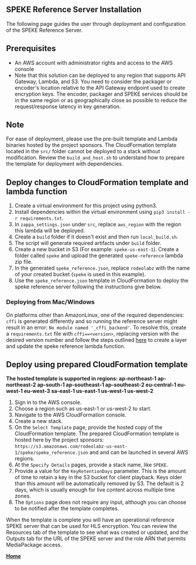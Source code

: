 ## SPEKE Reference Server Installation

The following page guides the user through deployment and configuration of the SPEKE Reference Server.

## Prerequisites

- An AWS account with administrator rights and access to the AWS console
- Note that this solution can be deployed to any region that supports API Gateway, Lambda, and S3. You need to consider the packager or encoder's location relative to the API Gateway endpoint used to create encryption keys. The encoder, packager and SPEKE services should be in the same region or as geographically close as possible to reduce the request/response latency in key generation.

## Note

For ease of deployment, please use the pre-built template and Lambda binaries hosted by the project sponsors. The CloudFormation template located in the `src/` folder cannot be deployed to a stack without modification. Review the `build_and_host.sh` to understand how to prepare the template for deployment with dependencies. 

## Deploy changes to CloudFormation template and lambda function

1. Create a virtual environment for this project using python3.
1. Install dependencies within the virtual environment using `pip3 install -r requirements.txt`.
1. In `zappa_settings.json` under `src`, replace `aws_region` with the region this lambda will be deployed.
1. Create a `build` folder if it doesn't exist and then run `local_build.sh`.
1. The script will generate required artifacts under `build` folder.
1. Create a new bucket in S3 (For example: `speke-us-east-1`). Create a folder called `speke` and upload the generated `speke-reference` lambda zip file.
1. In the generated `speke_reference.json`, replace `rodeolabz` with the name of your created bucket (`speke` is used in this example).
1. Use the `speke_reference.json` template in CloudFormation to deploy the speke reference server following the instructions give below.

### Deploying from Mac/Windows
On platforms other than AmazonLinux, one of the required dependencies: `cffi` is generated differently and so running the reference server might result in an error: `No module named '_cffi_backend'`. To resolve this, create a `requirements.txt` file with `cffi==<version>`, replacing version with the desired version number and follow the steps outlined [here](https://aws.amazon.com/premiumsupport/knowledge-center/lambda-layer-simulated-docker/) to create a layer and update the speke reference lambda function.

## Deploy using prepared CloudFormation template

**The hosted template is supported in regions: ap-northeast-1 ap-northeast-2 ap-south-1 ap-southeast-1 ap-southeast-2 eu-central-1 eu-west-1 eu-west-3 sa-east-1 us-east-1 us-west-1 us-west-2**

1. Sign in to the AWS console.
1. Choose a region such as us-east-1 or us-west-2 to start.
1. Navigate to the AWS CloudFormation console.
1. Create a new stack.
1. On the `Select Template` page, provide the hosted copy of the CloudFormation template. The prepared CloudFormation template is hosted here by the project sponsors: `https://s3.amazonaws.com/rodeolabz-us-east-1/speke/speke_reference.json` and and can be launched in several AWS regions.
1. At the `Specify Details` pages, provide a stack name, like `SPEKE`.
1. Provide a value for the `KeyRetentionDays` parameter. This is the amount of time to retain a key in the S3 bucket for client playback. Keys older than this amount will be automatically removed by S3. The default is 2 days, which is usually enough for live content across multiple time zones.
1. The `Options` page does not require any input, although you can choose to be notified after the template completes.


When the template is complete you will have an operational reference SPEKE server that can be used for HLS encryption. You can review the Resources tab of the template to see what was created or updated, and the Outputs tab for the URL of the SPEKE server  and the role ARN that permits MediaPackage access.

[**Home**](README.md)
